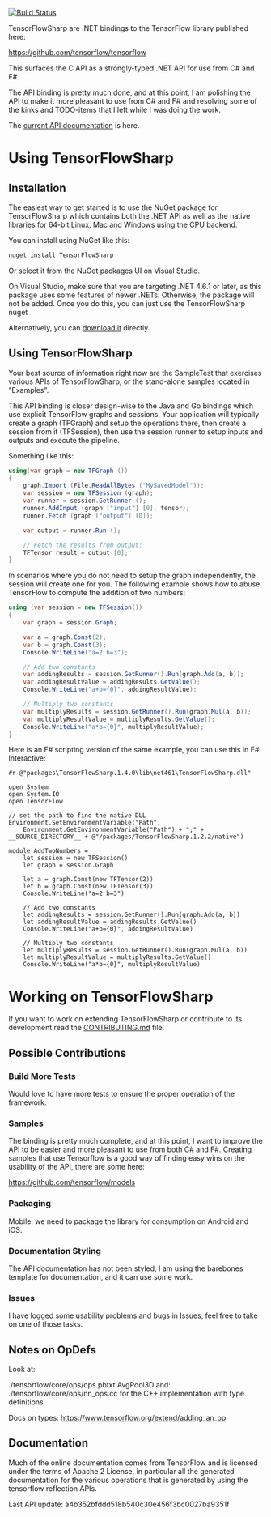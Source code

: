 [![Build Status](https://travis-ci.org/migueldeicaza/TensorFlowSharp.svg?branch=master)](https://travis-ci.org/migueldeicaza/TensorFlowSharp)

TensorFlowSharp are .NET bindings to the TensorFlow library published here:

https://github.com/tensorflow/tensorflow

This surfaces the C API as a strongly-typed .NET API for use from C# and F#.

The API binding is pretty much done, and at this point, I am polishing the
API to make it more pleasant to use from C# and F# and resolving some of the
kinks and TODO-items that I left while I was doing the work.

The [current API
documentation](https://migueldeicaza.github.io/TensorFlowSharp/) is here.

# Using TensorFlowSharp

## Installation 

The easiest way to get started is to use the NuGet package for 
TensorFlowSharp which contains both the .NET API as well as the 
native libraries for 64-bit Linux, Mac and Windows using the CPU backend.

You can install using NuGet like this:

```cmd
nuget install TensorFlowSharp
```

Or select it from the NuGet packages UI on Visual Studio.


On Visual Studio, make sure that you are targeting .NET 4.6.1 or
later, as this package uses some features of newer .NETs.  Otherwise,
the package will not be added. Once you do this, you can just use the
TensorFlowSharp nuget

Alternatively, you can [download it](https://www.nuget.org/packages/TensorFlowSharp/) directly.

## Using TensorFlowSharp

Your best source of information right now are the SampleTest that
exercises various APIs of TensorFlowSharp, or the stand-alone samples
located in "Examples".

This API binding is closer design-wise to the Java and Go bindings
which use explicit TensorFlow graphs and sessions.  Your application
will typically create a graph (TFGraph) and setup the operations
there, then create a session from it (TFSession), then use the session
runner to setup inputs and outputs and execute the pipeline.

Something like this:

```csharp
using(var graph = new TFGraph ())
{
    graph.Import (File.ReadAllBytes ("MySavedModel"));
    var session = new TFSession (graph);
    var runner = session.GetRunner ();
    runner.AddInput (graph ["input"] [0], tensor);
    runner.Fetch (graph ["output"] [0]);

    var output = runner.Run ();

    // Fetch the results from output:
    TFTensor result = output [0];
}
```

In scenarios where you do not need to setup the graph independently,
the session will create one for you.  The following example shows how
to abuse TensorFlow to compute the addition of two numbers:

```csharp
using (var session = new TFSession())
{
    var graph = session.Graph;

    var a = graph.Const(2);
    var b = graph.Const(3);
    Console.WriteLine("a=2 b=3");

    // Add two constants
    var addingResults = session.GetRunner().Run(graph.Add(a, b));
    var addingResultValue = addingResults.GetValue();
    Console.WriteLine("a+b={0}", addingResultValue);

    // Multiply two constants
    var multiplyResults = session.GetRunner().Run(graph.Mul(a, b));
    var multiplyResultValue = multiplyResults.GetValue();
    Console.WriteLine("a*b={0}", multiplyResultValue);
}
```

Here is an F# scripting version of the same example, you can use this in F# Interactive:

```
#r @"packages\TensorFlowSharp.1.4.0\lib\net461\TensorFlowSharp.dll"

open System
open System.IO
open TensorFlow

// set the path to find the native DLL
Environment.SetEnvironmentVariable("Path", 
    Environment.GetEnvironmentVariable("Path") + ";" + __SOURCE_DIRECTORY__ + @"/packages/TensorFlowSharp.1.2.2/native")

module AddTwoNumbers = 
    let session = new TFSession()
    let graph = session.Graph

    let a = graph.Const(new TFTensor(2))
    let b = graph.Const(new TFTensor(3))
    Console.WriteLine("a=2 b=3")

    // Add two constants
    let addingResults = session.GetRunner().Run(graph.Add(a, b))
    let addingResultValue = addingResults.GetValue()
    Console.WriteLine("a+b={0}", addingResultValue)

    // Multiply two constants
    let multiplyResults = session.GetRunner().Run(graph.Mul(a, b))
    let multiplyResultValue = multiplyResults.GetValue()
    Console.WriteLine("a*b={0}", multiplyResultValue)
```


# Working on TensorFlowSharp 

If you want to work on extending TensorFlowSharp or contribute to its development
read the [CONTRIBUTING.md](CONTRIBUTING.md) file.


## Possible Contributions

### Build More Tests

Would love to have more tests to ensure the proper operation of the framework.

### Samples

The binding is pretty much complete, and at this point, I want to improve the 
API to be easier and more pleasant to use from both C# and F#.   Creating
samples that use Tensorflow is a good way of finding easy wins on the usability
of the API, there are some here:

https://github.com/tensorflow/models

### Packaging

Mobile: we need to package the library for consumption on Android and iOS.

### Documentation Styling

The API documentation has not been styled, I am using the barebones template
for documentation, and it can use some work.

### Issues

I have logged some usability problems and bugs in Issues, feel free to take
on one of those tasks.

## Notes on OpDefs

Look at:

./tensorflow/core/ops/ops.pbtxt AvgPool3D and:
./tensorflow/core/ops/nn_ops.cc for the C++ implementation with type definitions

Docs on types:
https://www.tensorflow.org/extend/adding_an_op

## Documentation

Much of the online documentation comes from TensorFlow and is licensed under
the terms of Apache 2 License, in particular all the generated documentation
for the various operations that is generated by using the tensorflow reflection
APIs.

Last API update: a4b352bfddd518b540c30e456f3bc0027ba9351f
